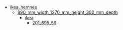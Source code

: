 * [ikea_hemnes](ikea_hemnes)
  * [890_mm_width_1270_mm_height_300_mm_depth](ikea_hemnes/890_mm_width_1270_mm_height_300_mm_depth)
    * [ikea](ikea_hemnes/890_mm_width_1270_mm_height_300_mm_depth/ikea)
      * [201_695_59](ikea_hemnes/890_mm_width_1270_mm_height_300_mm_depth/ikea/201_695_59)
